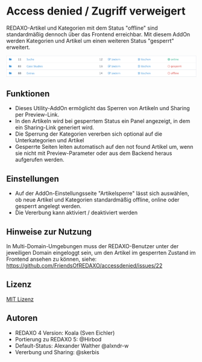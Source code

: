 # Access denied / Zugriff verweigert 

REDAXO-Artikel und Kategorien mit dem Status "offline" sind standardmäßig dennoch über das Frontend erreichbar. Mit diesem AddOn werden Kategorien und Artikel um einen weiteren Status "gesperrt" erweitert.

![Screenshot](https://raw.githubusercontent.com/FriendsOfREDAXO/accessdenied/assets/screenshot.png)

## Funktionen

- Dieses Utility-AddOn ermöglicht das Sperren von Artikeln und Sharing per Preview-Link. 
- In den Artikeln wird bei gesperrtem Status ein Panel angezeigt, in dem ein Sharing-Link generiert wird. 
- Die Sperrung der Kategorien vererben sich optional auf die Unterkategorien und Artikel
- Gesperrte Seiten leiten automatisch auf den not found Artikel um, wenn sie nicht mit Preview-Parameter oder aus dem Backend heraus aufgerufen werden. 

## Einstellungen

- Auf der AddOn-Einstellungsseite "Artikelsperre" lässt sich auswählen, ob neue Artikel und Kategorien standardmäßig offline, online oder gesperrt angelegt werden.
- Die Vererbung kann aktiviert / deaktiviert werden

## Hinweise zur Nutzung

In Multi-Domain-Umgebungen muss der REDAXO-Benutzer unter der jeweiligen Domain eingeloggt sein, um den Artikel im gesperrten Zustand im Frontend ansehen zu können, siehe:  https://github.com/FriendsOfREDAXO/accessdenied/issues/22

## Lizenz

[MIT Lizenz](LICENSE.md)

## Autoren

* REDAXO 4 Version: Koala (Sven Eichler)
* Portierung zu REDAXO 5: @Hirbod
* Default-Status: Alexander Walther @alxndr-w
* Vererbung und Sharing: @skerbis

